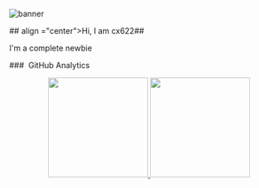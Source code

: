 ![banner](https://media.discordapp.net/attachments/649001574131171352/1022996025474043954/IMG20220923181955.jpg?width=1360&height=612)
<div>
## align ="center">Hi, I am cx622##
<p>I'm a complete newbie</p>
</div>
### &nbsp;GitHub Analytics

<p align="center">
<a href="https://github.com/cx622">
  <img height="180em" src="https://github-readme-stats-eight-theta.vercel.app/api?username=cx622&show_icons=true&theme=algolia&include_all_commits=true&count_private=true"/>
  <img height="180em" src="https://github-readme-stats-eight-theta.vercel.app/api/top-langs/?username=cx622&layout=compact&langs_count=8&theme=algolia"/>
</a>
